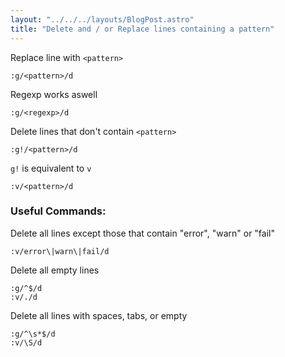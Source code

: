 ```yaml
---
layout: "../../../layouts/BlogPost.astro"
title: "Delete and / or Replace lines containing a pattern"
---
```


Replace line with `<pattern>`
```vim
:g/<pattern>/d
```

Regexp works aswell
```vim
:g/<regexp>/d
```

Delete lines that don't contain `<pattern>`
```vim
:g!/<pattern>/d
```

`g!` is equivalent to `v`
```vim
:v/<pattern>/d
```

### Useful Commands:
Delete all lines except those that contain "error", "warn" or "fail"
```vim
:v/error\|warn\|fail/d
```

Delete all empty lines
```vim
:g/^$/d
:v/./d
```

Delete all lines with spaces, tabs, or empty
```vim
:g/^\s*$/d
:v/\S/d
```
